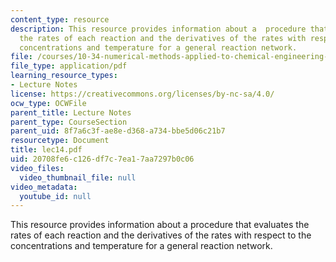 ```yaml
---
content_type: resource
description: This resource provides information about a  procedure that evaluates
  the rates of each reaction and the derivatives of the rates with respect to the
  concentrations and temperature for a general reaction network.
file: /courses/10-34-numerical-methods-applied-to-chemical-engineering-fall-2005/20708fe6c126df7c7ea17aa7297b0c06_lec14.pdf
file_type: application/pdf
learning_resource_types:
- Lecture Notes
license: https://creativecommons.org/licenses/by-nc-sa/4.0/
ocw_type: OCWFile
parent_title: Lecture Notes
parent_type: CourseSection
parent_uid: 8f7a6c3f-ae8e-d368-a734-bbe5d06c21b7
resourcetype: Document
title: lec14.pdf
uid: 20708fe6-c126-df7c-7ea1-7aa7297b0c06
video_files:
  video_thumbnail_file: null
video_metadata:
  youtube_id: null
---
```

This resource provides information about a  procedure that evaluates the rates of each reaction and the derivatives of the rates with respect to the concentrations and temperature for a general reaction network.